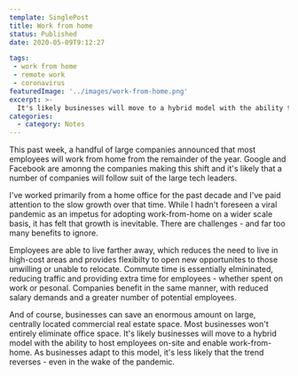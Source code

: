 ```yaml
---
template: SinglePost
title: Work from home
status: Published
date: 2020-05-09T9:12:27

tags:
 - work from home
 - remote work
 - coronavirus
featuredImage: '../images/work-from-home.png'
excerpt: >-
  It's likely businesses will move to a hybrid model with the ability to host employees on-site and enable work-from-home. As businesses adapt to this model, it's less likely that the trend reverses - even in the wake of the pandemic.  
categories:
  - category: Notes
---
```

This past week, a handful of large companies announced that most employees will work from home from the remainder of the year. Google and Facebook are amonng the companies making this shift and it's likely that a number of companies will follow suit of the large tech leaders.

I've worked primarily from a home office for the past decade and I've paid attention to the slow growth over that time. While I hadn't foreseen a viral pandemic as an impetus for adopting work-from-home on a wider scale basis, it has felt that growth is inevitable. There are challenges - and far too many benefits to ignore.

Employees are able to live farther away, which reduces the need to live in high-cost areas and provides flexibilty to open new opportunites to those unwilling or unable to relocate. Commute time is essentially elmininated, reducing traffic and providing extra time for employees - whether spent on work or pesonal. Companies benefit in the same manner, with reduced salary demands and a greater number of potential employees.

And of course, businesses can save an enormous amount on large, centrally located commercial real estate space. Most businesses won't entirely eliminate office space. It's likely businesses will move to a hybrid model with the ability to host employees on-site and enable work-from-home. As businesses adapt to this model, it's less likely that the trend reverses - even in the wake of the pandemic.  
